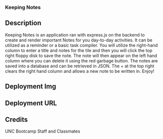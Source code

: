 ### Keeping Notes

## Description

Keeping Notes is an application ran with express.js on the backend to create and render important Notes for you day-to-day activities. It can be utilized as a reminder or a basic task compiler. You will utilize the right-hand column to enter a title and notes for the tile and then you will click the top right floppy disk to save the note. The note will then appear on the left hand column where you can delete it using the red garbage button. The notes are saved into a database and can be retrieved in JSON. The + at the top right clears the right hand column and allows a new note to be written in. Enjoy! 

## Deployment Img

## Deployment URL



## Credits

UNC Bootcamp Staff and Classmates

